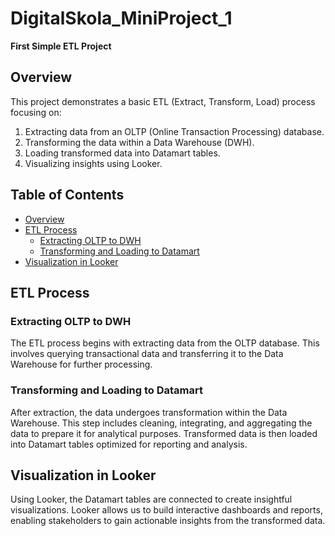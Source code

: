 # DigitalSkola_MiniProject_1
**First Simple ETL Project**

## Overview
This project demonstrates a basic ETL (Extract, Transform, Load) process focusing on:
1. Extracting data from an OLTP (Online Transaction Processing) database.
2. Transforming the data within a Data Warehouse (DWH).
3. Loading transformed data into Datamart tables.
4. Visualizing insights using Looker.

## Table of Contents
- [Overview](#overview)
- [ETL Process](#etl-process)
  - [Extracting OLTP to DWH](#extracting-oltp-to-dwh)
  - [Transforming and Loading to Datamart](#transforming-and-loading-to-datamart)
- [Visualization in Looker](#visualization-in-looker)

## ETL Process

### Extracting OLTP to DWH
The ETL process begins with extracting data from the OLTP database. This involves querying transactional data and transferring it to the Data Warehouse for further processing.

### Transforming and Loading to Datamart
After extraction, the data undergoes transformation within the Data Warehouse. This step includes cleaning, integrating, and aggregating the data to prepare it for analytical purposes. Transformed data is then loaded into Datamart tables optimized for reporting and analysis.

## Visualization in Looker
Using Looker, the Datamart tables are connected to create insightful visualizations. Looker allows us to build interactive dashboards and reports, enabling stakeholders to gain actionable insights from the transformed data.

